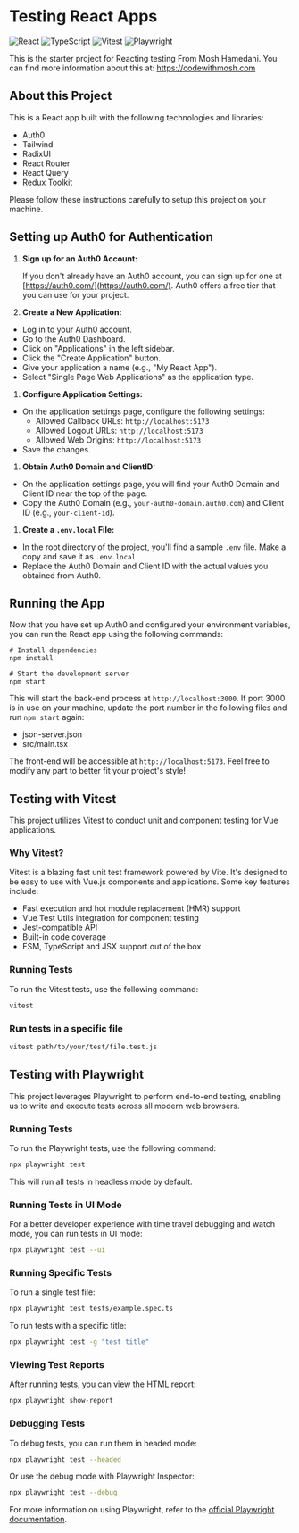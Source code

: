 # Testing React Apps

![React](https://img.shields.io/badge/React-^18.2.0-blue)
![TypeScript](https://img.shields.io/badge/TypeScript-^5.2.2-yellow)
![Vitest](https://img.shields.io/badge/Vitest-^2.0.5-purple)
![Playwright](https://img.shields.io/badge/Playwright-^1.48.2-green)

This is the starter project for Reacting testing From Mosh Hamedani. You can find more information about this at: https://codewithmosh.com 

## About this Project 

This is a React app built with the following technologies and libraries: 

- Auth0 
- Tailwind 
- RadixUI
- React Router 
- React Query  
- Redux Toolkit 

Please follow these instructions carefully to setup this project on your machine. 

## Setting up Auth0 for Authentication

1. **Sign up for an Auth0 Account:**

   If you don't already have an Auth0 account, you can sign up for one at [https://auth0.com/](https://auth0.com/). Auth0 offers a free tier that you can use for your project.

2. **Create a New Application:**

- Log in to your Auth0 account.
- Go to the Auth0 Dashboard.
- Click on "Applications" in the left sidebar.
- Click the "Create Application" button.
- Give your application a name (e.g., "My React App").
- Select "Single Page Web Applications" as the application type.

1. **Configure Application Settings:**

- On the application settings page, configure the following settings:
  - Allowed Callback URLs: `http://localhost:5173` 
  - Allowed Logout URLs: `http://localhost:5173` 
  - Allowed Web Origins: `http://localhost:5173`
- Save the changes.

1. **Obtain Auth0 Domain and ClientID:**

- On the application settings page, you will find your Auth0 Domain and Client ID near the top of the page.
- Copy the Auth0 Domain (e.g., `your-auth0-domain.auth0.com`) and Client ID (e.g., `your-client-id`).

1. **Create a `.env.local` File:**

- In the root directory of the project, you'll find a sample `.env` file. Make a copy and save it as `.env.local`.
- Replace the Auth0 Domain and Client ID with the actual values you obtained from Auth0.


## Running the App

Now that you have set up Auth0 and configured your environment variables, you can run the React app using the following commands:

```
# Install dependencies
npm install

# Start the development server
npm start
```

This will start the back-end process at `http://localhost:3000`. If port 3000 is in use on your machine, update the port number in the following files and run `npm start` again: 

- json-server.json
- src/main.tsx

The front-end will be accessible at `http://localhost:5173`. Feel free to modify any part to better fit your project's style!

## Testing with Vitest

This project utilizes Vitest to conduct unit and component testing for Vue applications.

### Why Vitest?

Vitest is a blazing fast unit test framework powered by Vite. It's designed to be easy to use with Vue.js components and applications. Some key features include:

- Fast execution and hot module replacement (HMR) support
- Vue Test Utils integration for component testing
- Jest-compatible API
- Built-in code coverage
- ESM, TypeScript and JSX support out of the box

### Running Tests

To run the Vitest tests, use the following command:

```bash
vitest
```

### Run tests in a specific file

```bash
vitest path/to/your/test/file.test.js
```

## Testing with Playwright

This project leverages Playwright to perform end-to-end testing, enabling us to write and execute tests across all modern web browsers.

### Running Tests

To run the Playwright tests, use the following command:

```bash
npx playwright test
```

This will run all tests in headless mode by default.

### Running Tests in UI Mode

For a better developer experience with time travel debugging and watch mode, you can run tests in UI mode:

```bash
npx playwright test --ui
```

### Running Specific Tests

To run a single test file:

```bash
npx playwright test tests/example.spec.ts
```

To run tests with a specific title:

```bash
npx playwright test -g "test title"
```

### Viewing Test Reports

After running tests, you can view the HTML report:

```bash
npx playwright show-report
```

### Debugging Tests

To debug tests, you can run them in headed mode:

```bash
npx playwright test --headed
```

Or use the debug mode with Playwright Inspector:

```bash
npx playwright test --debug
```

For more information on using Playwright, refer to the [official Playwright documentation](https://playwright.dev/docs/intro).
